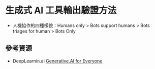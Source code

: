 # 生成式 AI 工具輸出驗證方法
 * 人機協作的四種樣貌：Humans only > Bots support humans > Bots triages for human > Bots Only

## 參考資源
 * DeepLearnin.ai [Generative.AI for Everyone](https://www.deeplearning.ai/courses/generative-ai-for-everyone/)